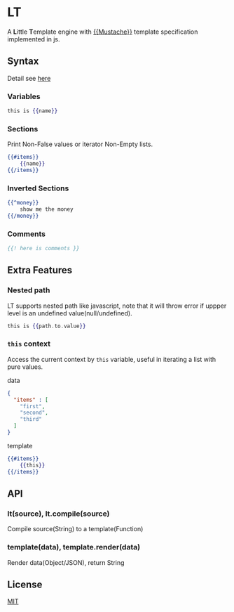 LT
==

A **L**ittle **T**emplate engine with [{{Mustache}}](http://mustache.github.com)
template specification implemented in js.


Syntax
------

Detail see [here](http://mustache.github.com/mustache.5.html "Mustache")


### Variables

```mustache
this is {{name}}
```


### Sections

Print Non-False values or iterator Non-Empty lists.

```mustache
{{#items}}
    {{name}}
{{/items}}
```

### Inverted Sections

```mustache
{{^money}}
    show me the money
{{/money}}
```

### Comments

```mustache
{{! here is comments }}
```

Extra Features
--------------

### Nested path

LT supports nested path like javascript, note that it will throw error if uppper
level is an undefined value(null/undefined).

```mustache
this is {{path.to.value}}
```

### `this` context

Access the current context by `this` variable, useful in iterating a list with
pure values.

data
```json
{
  "items" : [
    "first",
    "second",
    "third"
  ]
}
```

template
```mustache
{{#items}}
    {{this}}
{{/items}}
```


API
---

### lt(source), lt.compile(source)

Compile source(String) to a template(Function)


### template(data), template.render(data)

Render data(Object/JSON), return String


License
-------

[MIT](https://github.com/rhyzx/lt/blob/master/LICENSE "License")

